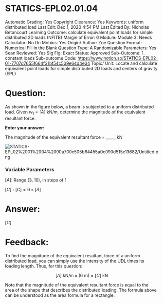 # STATICS-EPL02.01.04

Automatic Grading: Yes
Copyright Clearance: Yes
Keywords: uniform distributed load
Last Edit: Dec 1, 2020 4:54 PM
Last Edited By: Nicholas Betancourt
Learning Outcome: calculate equivalent point loads for simple distributed 2D loads (NFITB)
Margin of Error: 0
Module: Module 3:
Needs Calculator: No
On Mobius: Yes
Origin/ Author: Zoe
Question Format: Numerical Fill in the Blank
Question Type: A
Randomizable Parameters: Yes
Sean Reviewed: Yes
Sig Fig: Exact
Status: Approved
Sub-Outcome: 1. constant loads
Sub-outcome Code: https://www.notion.so/STATICS-EPL02-01-7707d7655f664f31bf54c539e64d4e34
Topic/ Unit: Locate and calculate equivalent point loads for simple distributed 2D loads and centers of gravity (EPL)

# Question:

As shown in the figure below, a beam is subjected to a uniform distributed load. Given $w_1=[A]~\text{kN/m}$, determine the magnitude of the equivalent resultant force.

**Enter your answer:** 

The magnitude of the equivalent resultant force =  _____ $\text{kN}$

![STATICS-EPL02%2001%2004%2090a700c505b64455a0c090d515e13682/Untitled.png](STATICS-EPL02%2001%2004%2090a700c505b64455a0c090d515e13682/Untitled.png)

### **Variable Parameters**

$[A]:$ Range (3, 10), in steps of 1

$[C]:[C]=6\times[A]$ 

# Answer:

$[C]$

# Feedback:

To find the magnitude of the equivalent resultant force of a uniform distributed load, you can simply use the intensity of the UDL times its loading length. Thus, for this question:

$$[A]~\text{kN/m}\times(6~\text{m})=[C]~\text{kN}$$

Note that the magnitude of the equivalent resultant force is equal to the area of the shape that describes the distributed loading. The formula above can be understood as the area formula for a rectangle.